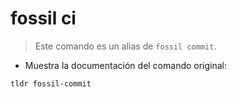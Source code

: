 # fossil ci

> Este comando es un alias de `fossil commit`.

- Muestra la documentación del comando original:

`tldr fossil-commit`

